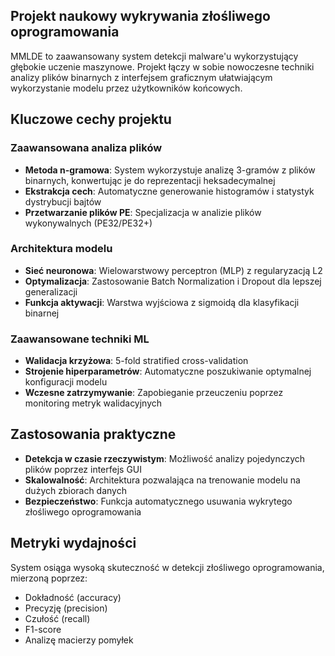 ## Projekt naukowy wykrywania złośliwego oprogramowania

MMLDE to zaawansowany system detekcji malware'u wykorzystujący głębokie uczenie maszynowe. Projekt łączy w sobie nowoczesne techniki analizy plików binarnych z interfejsem graficznym ułatwiającym wykorzystanie modelu przez użytkowników końcowych.

## Kluczowe cechy projektu

### Zaawansowana analiza plików
- **Metoda n-gramowa**: System wykorzystuje analizę 3-gramów z plików binarnych, konwertując je do reprezentacji heksadecymalnej
- **Ekstrakcja cech**: Automatyczne generowanie histogramów i statystyk dystrybucji bajtów
- **Przetwarzanie plików PE**: Specjalizacja w analizie plików wykonywalnych (PE32/PE32+)

### Architektura modelu
- **Sieć neuronowa**: Wielowarstwowy perceptron (MLP) z regularyzacją L2
- **Optymalizacja**: Zastosowanie Batch Normalization i Dropout dla lepszej generalizacji
- **Funkcja aktywacji**: Warstwa wyjściowa z sigmoidą dla klasyfikacji binarnej

### Zaawansowane techniki ML
- **Walidacja krzyżowa**: 5-fold stratified cross-validation
- **Strojenie hiperparametrów**: Automatyczne poszukiwanie optymalnej konfiguracji modelu
- **Wczesne zatrzymywanie**: Zapobieganie przeuczeniu poprzez monitoring metryk walidacyjnych

## Zastosowania praktyczne
- **Detekcja w czasie rzeczywistym**: Możliwość analizy pojedynczych plików poprzez interfejs GUI
- **Skalowalność**: Architektura pozwalająca na trenowanie modelu na dużych zbiorach danych
- **Bezpieczeństwo**: Funkcja automatycznego usuwania wykrytego złośliwego oprogramowania

## Metryki wydajności
System osiąga wysoką skuteczność w detekcji złośliwego oprogramowania, mierzoną poprzez:
- Dokładność (accuracy)
- Precyzję (precision)
- Czułość (recall)
- F1-score
- Analizę macierzy pomyłek
